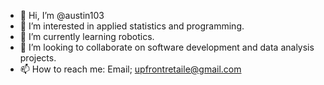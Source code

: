 - 👋 Hi, I’m @austin103
- 👀 I’m interested in applied statistics and programming.
- 🌱 I’m currently learning robotics.
- 💞️ I’m looking to collaborate on software development and data analysis projects.
- 📫 How to reach me: Email; upfrontretaile@gmail.com

<!---
austin103/austin103 is a ✨ special ✨ repository because its `README.md` (this file) appears on your GitHub profile.
You can click the Preview link to take a look at your changes.
--->
